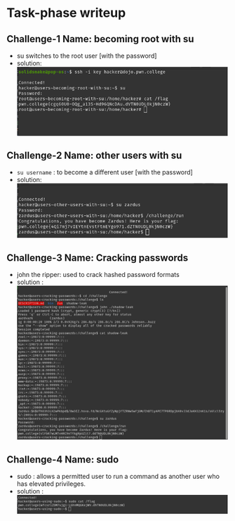 # Task-phase writeup

## Challenge-1 Name: becoming root with su
- su switches to the root user [with the password]
- solution: ![img.png](images/10_images/img.png)

## Challenge-2 Name: other users with su
- `su username` : to become a different user [with the password]
- solution: ![img_1.png](images/10_images/img_1.png)

## Challenge-3 Name: Cracking passwords
- john the ripper: used to crack hashed password formats
- solution : ![img_2.png](images/10_images/img_2.png)

## Challenge-4 Name: sudo
- sudo : allows a permitted user to run a command as another user who has elevated privileges.
- solution : ![img_3.png](images/10_images/img_3.png)


